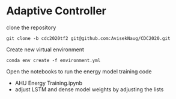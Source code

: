 # Adaptive Controller

clone the repository

```
git clone -b cdc2020tf2 git@github.com:AvisekNaug/CDC2020.git

```

Create new virtual environment
```
conda env create -f environment.yml
```


Open the notebooks to run the energy model training code
 - AHU Energy Training.ipynb
 - adjust LSTM and dense model weights by adjusting the lists